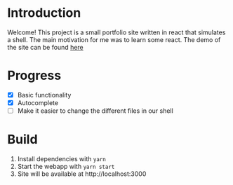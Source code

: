 # Introduction
Welcome! This project is a small portfolio site written in react that simulates a shell.
The main motivation for me was to learn some react.
The demo of the site can be found [here](https://edincitaku.netlify.com/)

# Progress

- [x] Basic functionality 
- [x] Autocomplete
- [ ] Make it easier to change the different files in our shell

# Build
1. Install dependencies with ```yarn```
2. Start the webapp with ```yarn start```
3. Site will be available at http://localhost:3000

